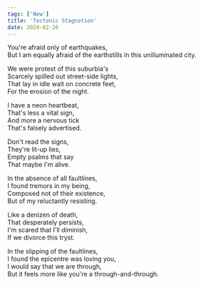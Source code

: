 ```yaml
---
tags: ['New']
title: 'Tectonic Stagnation'
date: 2024-02-26
---
```


You're afraid only of earthquakes,  
But I am equally afraid of the earthstills in this unilluminated city.

We were protest of this suburbia's  
Scarcely spilled out street-side lights,  
That lay in idle wait on concrete feet,  
For the erosion of the night.

I have a neon heartbeat,  
That's less a vital sign,  
And more a nervous tick  
That's falsely advertised.

Don't read the signs,  
They're lit-up lies,  
Empty psalms that say  
That maybe I'm alive.

In the absence of all faultlines,  
I found tremors in my being,  
Composed not of their existence,  
But of my reluctantly resisting.

Like a denizen of death,  
That desperately persists,  
I'm scared that I'll diminish,  
If we divorce this tryst.

In the slipping of the faultlines,  
I found the epicentre was loving you,  
I would say that we are through,  
But it feels more like you're a through-and-through.  
